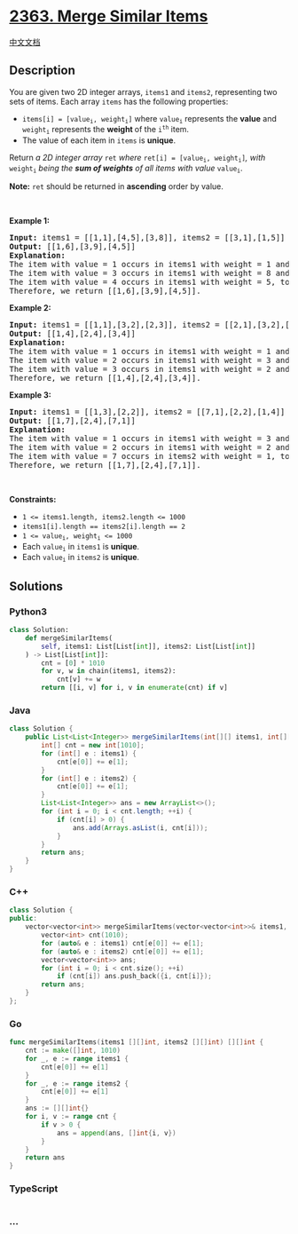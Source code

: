 # [2363. Merge Similar Items](https://leetcode.com/problems/merge-similar-items)

[中文文档](/solution/2300-2399/2363.Merge%20Similar%20Items/README.md)

## Description

<p>You are given two 2D integer arrays, <code>items1</code> and <code>items2</code>, representing two sets of items. Each array <code>items</code> has the following properties:</p>

<ul>
	<li><code>items[i] = [value<sub>i</sub>, weight<sub>i</sub>]</code> where <code>value<sub>i</sub></code> represents the <strong>value</strong> and <code>weight<sub>i</sub></code> represents the <strong>weight </strong>of the <code>i<sup>th</sup></code> item.</li>
	<li>The value of each item in <code>items</code> is <strong>unique</strong>.</li>
</ul>

<p>Return <em>a 2D integer array</em> <code>ret</code> <em>where</em> <code>ret[i] = [value<sub>i</sub>, weight<sub>i</sub>]</code><em>,</em> <em>with</em> <code>weight<sub>i</sub></code> <em>being the <strong>sum of weights</strong> of all items with value</em> <code>value<sub>i</sub></code>.</p>

<p><strong>Note:</strong> <code>ret</code> should be returned in <strong>ascending</strong> order by value.</p>

<p>&nbsp;</p>
<p><strong class="example">Example 1:</strong></p>

<pre>
<strong>Input:</strong> items1 = [[1,1],[4,5],[3,8]], items2 = [[3,1],[1,5]]
<strong>Output:</strong> [[1,6],[3,9],[4,5]]
<strong>Explanation:</strong> 
The item with value = 1 occurs in items1 with weight = 1 and in items2 with weight = 5, total weight = 1 + 5 = 6.
The item with value = 3 occurs in items1 with weight = 8 and in items2 with weight = 1, total weight = 8 + 1 = 9.
The item with value = 4 occurs in items1 with weight = 5, total weight = 5.  
Therefore, we return [[1,6],[3,9],[4,5]].
</pre>

<p><strong class="example">Example 2:</strong></p>

<pre>
<strong>Input:</strong> items1 = [[1,1],[3,2],[2,3]], items2 = [[2,1],[3,2],[1,3]]
<strong>Output:</strong> [[1,4],[2,4],[3,4]]
<strong>Explanation:</strong> 
The item with value = 1 occurs in items1 with weight = 1 and in items2 with weight = 3, total weight = 1 + 3 = 4.
The item with value = 2 occurs in items1 with weight = 3 and in items2 with weight = 1, total weight = 3 + 1 = 4.
The item with value = 3 occurs in items1 with weight = 2 and in items2 with weight = 2, total weight = 2 + 2 = 4.
Therefore, we return [[1,4],[2,4],[3,4]].</pre>

<p><strong class="example">Example 3:</strong></p>

<pre>
<strong>Input:</strong> items1 = [[1,3],[2,2]], items2 = [[7,1],[2,2],[1,4]]
<strong>Output:</strong> [[1,7],[2,4],[7,1]]
<strong>Explanation:
</strong>The item with value = 1 occurs in items1 with weight = 3 and in items2 with weight = 4, total weight = 3 + 4 = 7. 
The item with value = 2 occurs in items1 with weight = 2 and in items2 with weight = 2, total weight = 2 + 2 = 4. 
The item with value = 7 occurs in items2 with weight = 1, total weight = 1.
Therefore, we return [[1,7],[2,4],[7,1]].
</pre>

<p>&nbsp;</p>
<p><strong>Constraints:</strong></p>

<ul>
	<li><code>1 &lt;= items1.length, items2.length &lt;= 1000</code></li>
	<li><code>items1[i].length == items2[i].length == 2</code></li>
	<li><code>1 &lt;= value<sub>i</sub>, weight<sub>i</sub> &lt;= 1000</code></li>
	<li>Each <code>value<sub>i</sub></code> in <code>items1</code> is <strong>unique</strong>.</li>
	<li>Each <code>value<sub>i</sub></code> in <code>items2</code> is <strong>unique</strong>.</li>
</ul>

## Solutions

<!-- tabs:start -->

### **Python3**

```python
class Solution:
    def mergeSimilarItems(
        self, items1: List[List[int]], items2: List[List[int]]
    ) -> List[List[int]]:
        cnt = [0] * 1010
        for v, w in chain(items1, items2):
            cnt[v] += w
        return [[i, v] for i, v in enumerate(cnt) if v]
```

### **Java**

```java
class Solution {
    public List<List<Integer>> mergeSimilarItems(int[][] items1, int[][] items2) {
        int[] cnt = new int[1010];
        for (int[] e : items1) {
            cnt[e[0]] += e[1];
        }
        for (int[] e : items2) {
            cnt[e[0]] += e[1];
        }
        List<List<Integer>> ans = new ArrayList<>();
        for (int i = 0; i < cnt.length; ++i) {
            if (cnt[i] > 0) {
                ans.add(Arrays.asList(i, cnt[i]));
            }
        }
        return ans;
    }
}
```

### **C++**

```cpp
class Solution {
public:
    vector<vector<int>> mergeSimilarItems(vector<vector<int>>& items1, vector<vector<int>>& items2) {
        vector<int> cnt(1010);
        for (auto& e : items1) cnt[e[0]] += e[1];
        for (auto& e : items2) cnt[e[0]] += e[1];
        vector<vector<int>> ans;
        for (int i = 0; i < cnt.size(); ++i)
            if (cnt[i]) ans.push_back({i, cnt[i]});
        return ans;
    }
};
```

### **Go**

```go
func mergeSimilarItems(items1 [][]int, items2 [][]int) [][]int {
	cnt := make([]int, 1010)
	for _, e := range items1 {
		cnt[e[0]] += e[1]
	}
	for _, e := range items2 {
		cnt[e[0]] += e[1]
	}
	ans := [][]int{}
	for i, v := range cnt {
		if v > 0 {
			ans = append(ans, []int{i, v})
		}
	}
	return ans
}
```

### **TypeScript**

```ts

```

### **...**

```

```

<!-- tabs:end -->
